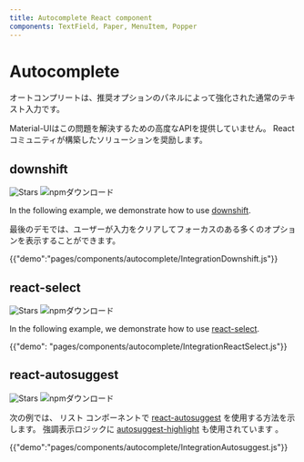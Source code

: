 ```yaml
---
title: Autocomplete React component
components: TextField, Paper, MenuItem, Popper
---
```


# Autocomplete

<p class="description">オートコンプリートは、推奨オプションのパネルによって強化された通常のテキスト入力です。</p>

Material-UIはこの問題を解決するための高度なAPIを提供していません。 Reactコミュニティが構築したソリューションを奨励します。

## downshift

![Stars](https://img.shields.io/github/stars/paypal/downshift.svg?style=social&label=Stars) ![npmダウンロード](https://img.shields.io/npm/dm/downshift.svg)

In the following example, we demonstrate how to use [downshift](https://github.com/downshift-js/downshift).

最後のデモでは、ユーザーが入力をクリアしてフォーカスのある多くのオプションを表示することができます。

{{"demo":"pages/components/autocomplete/IntegrationDownshift.js"}}

## react-select

![Stars](https://img.shields.io/github/stars/JedWatson/react-select.svg?style=social&label=Stars) ![npmダウンロード](https://img.shields.io/npm/dm/react-select.svg)

In the following example, we demonstrate how to use [react-select](https://github.com/JedWatson/react-select).

{{"demo": "pages/components/autocomplete/IntegrationReactSelect.js"}}

## react-autosuggest

![Stars](https://img.shields.io/github/stars/moroshko/react-autosuggest.svg?style=social&label=Stars) ![npmダウンロード](https://img.shields.io/npm/dm/react-autosuggest.svg)

次の例では、 リスト コンポーネントで [react-autosuggest](https://github.com/moroshko/react-autosuggest) を使用する方法を示します。 強調表示ロジックに [autosuggest-highlight](https://www.npmjs.com/package/autosuggest-highlight) も使用されています 。

{{"demo":"pages/components/autocomplete/IntegrationAutosuggest.js"}}